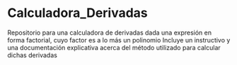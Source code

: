 # Calculadora_Derivadas
Repositorio para una calculadora de derivadas dada una expresión en forma factorial, cuyo factor es a lo más un polinomio
Incluye un instructivo y una documentación explicativa acerca del método utilizado para calcular dichas derivadas
